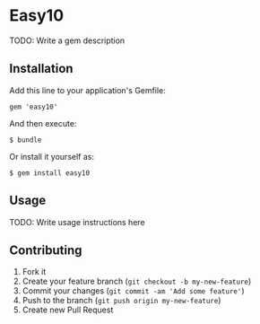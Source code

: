 # Easy10

TODO: Write a gem description

## Installation

Add this line to your application's Gemfile:

    gem 'easy10'

And then execute:

    $ bundle

Or install it yourself as:

    $ gem install easy10

## Usage

TODO: Write usage instructions here

## Contributing

1. Fork it
2. Create your feature branch (`git checkout -b my-new-feature`)
3. Commit your changes (`git commit -am 'Add some feature'`)
4. Push to the branch (`git push origin my-new-feature`)
5. Create new Pull Request
